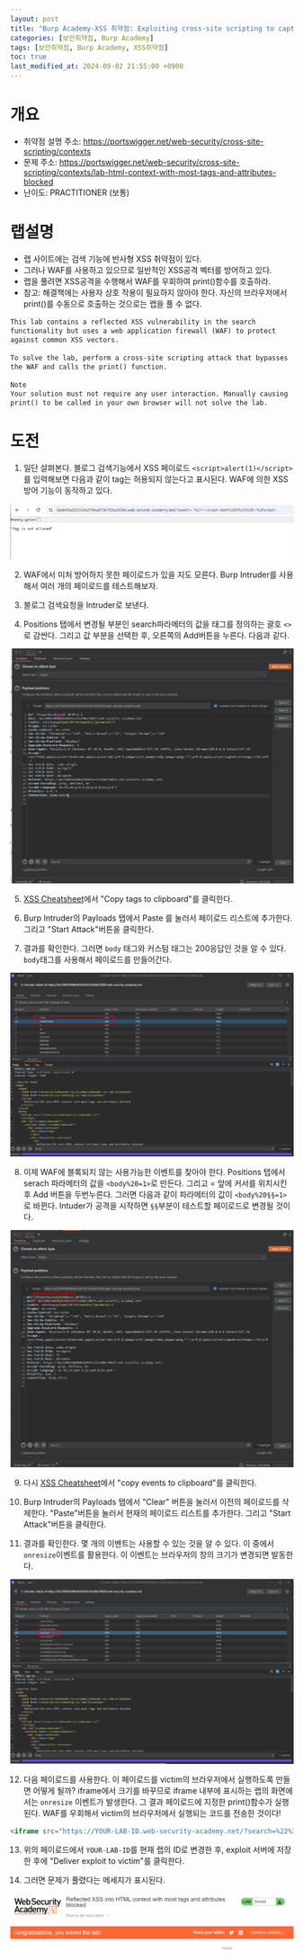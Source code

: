 ```yaml
---
layout: post
title: "Burp Academy-XSS 취약점: Exploiting cross-site scripting to capture passwords"
categories: [보안취약점, Burp Academy]
tags: [보안취약점, Burp Academy, XSS취약점]
toc: true
last_modified_at: 2024-09-02 21:55:00 +0900
---
```


# 개요
- 취약점 설명 주소: https://portswigger.net/web-security/cross-site-scripting/contexts
- 문제 주소: https://portswigger.net/web-security/cross-site-scripting/contexts/lab-html-context-with-most-tags-and-attributes-blocked
- 난이도: PRACTITIONER (보통)


# 랩설명
- 랩 사이트에는 검색 기능에 반사형 XSS 취약점이 있다. 
- 그러나 WAF를 사용하고 있으므로 일반적인 XSS공격 벡터를 방어하고 있다. 
- 랩을 풀려면 XSS공격을 수행해서 WAF를 우회하여 print()함수를 호출하라. 
- 참고: 해결책에는 사용자 상호 작용이 필요하지 않아야 한다. 자신의 브라우저에서 print()를 수동으로 호출하는 것으로는 랩을 풀 수 없다.

```
This lab contains a reflected XSS vulnerability in the search functionality but uses a web application firewall (WAF) to protect against common XSS vectors.

To solve the lab, perform a cross-site scripting attack that bypasses the WAF and calls the print() function.

Note
Your solution must not require any user interaction. Manually causing print() to be called in your own browser will not solve the lab.
```


# 도전
1. 일단 살펴본다. 블로그 검색기능에서 XSS 페이로드 `<script>alert(1)</script>`를 입력해보면 다음과 같이 tag는 허용되지 않는다고 표시된다. WAF에 의한 XSS방어 기능이 동작하고 있다. 

![](/images/burp-academy-xss-17-1.png)

2. WAF에서 미처 방어하지 못한 페이로드가 있을 지도 모른다. Burp Intruder를 사용해서 여러 개의 페이로드를 테스트해보자. 

3. 블로그 검색요청을 Intruder로 보낸다. 

4. Positions 탭에서 변경될 부분인 search파라메터의 값을 태그를 정의하는 괄호 `<>`로 감싼다. 그리고 값 부분을 선택한 후, 오른쪽의 Add버튼을 누른다. 다음과 같다. 

![](/images/burp-academy-xss-17-3.png)

5. [XSS Cheatsheet](https://portswigger.net/web-security/cross-site-scripting/cheat-sheet)에서 "Copy tags to clipboard"를 클릭한다. 

6. Burp Intruder의 Payloads 탭에서 Paste 를 눌러서 페이로드 리스트에 추가한다. 그리고 "Start Attack"버튼을 클릭한다. 

7. 결과를 확인한다. 그러면 `body` 태그와 커스텀 태그는 200응답인 것을 알 수 있다. `body`태그를 사용해서 페이로드를 만들어간다. 

![](/images/burp-academy-xss-17-4.png)

8. 이제 WAF에 블록되지 않는 사용가능한 이벤트를 찾아야 한다. Positions 탭에서 serach 파라메터의 값을 `<body%20=1>`로 만든다. 그리고 = 앞에 커서를 위치시킨 후 Add 버튼을 두번누른다. 그러면 다음과 같이 파라메터의 값이 `<body%20§§=1>`로 바뀐다. Intuder가 공격을 시작하면 `§§`부분이 테스트할 페이로드로 변경될 것이다. 

![](/images/burp-academy-xss-17-5.png)

9. 다시 [XSS Cheatsheet](https://portswigger.net/web-security/cross-site-scripting/cheat-sheet)에서 "copy events to clipboard"를 클릭한다. 

10. Burp Intruder의 Payloads 탭에서 "Clear" 버튼을 눌러서 이전의 페이로드를 삭제한다. "Paste"버튼을 눌러서 현재의 페이로드 리스트를 추가한다. 그리고 "Start Attack"버튼을 클릭한다. 

11. 결과를 확인한다. 몇 개의 이벤트는 사용할 수 있는 것을 알 수 있다. 이 중에서 `onresize`이벤트를 활용한다. 이 이벤트는 브라우저의 창의 크기가 변경되면 발동한다. 

![](/images/burp-academy-xss-17-6.png)

12. 다음 페이로드를 사용한다. 이 페이로드를 victim의 브라우저에서 실행하도록 만들면 어떻게 될까? iframe에서 크기를 바꾸므로 iframe 내부에 표시하는 랩의 화면에서는 `onresize` 이벤트가 발생한다. 그 결과 페이로드에 지정한 print()함수가 실행된다. WAF를 우회해서 victim의 브라우저에서 실행되는 코드를 전송한 것이다! 

```html
<iframe src="https://YOUR-LAB-ID.web-security-academy.net/?search=%22%3E%3Cbody%20onresize=print()%3E" onload=this.style.width='100px'>
```

13. 위의 페이로드에서 `YOUR-LAB-ID`를 현재 랩의 ID로 변경한 후, exploit 서버에 저장한 후에 "Deliver exploit to victim"를 클릭한다. 

14. 그러면 문제가 풀렸다는 메세지가 표시된다. 

![](/images/burp-academy-xss-17-7.png)